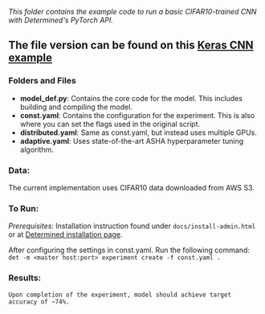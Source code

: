 
*This folder contains the example code to run a basic CIFAR10-trained CNN with Determined's PyTorch API.*
## The file version can be found on this [Keras CNN example](https://github.com/fchollet/keras/blob/master/examples/cifar10_cnn.py)

### Folders and Files
* **model_def.py**: Contains the core code for the model. This includes building and compiling the model.
* **const.yaml**: Contains the configuration for the experiment. This is also where you can set the flags used in the original script.
* **distributed.yaml**: Same as const.yaml, but instead uses multiple GPUs.
* **adaptive.yaml**: Uses state-of-the-art ASHA hyperparameter tuning algorithm.

### Data:
   The current implementation uses CIFAR10 data downloaded from AWS S3.

### To Run:
   *Prerequisites*:
      Installation instruction found under `docs/install-admin.html` or at [Determined installation page](https://docs.determined.ai/latest/index.html).

   After configuring the settings in const.yaml. Run the following command:
     `det -m <master host:port> experiment create -f const.yaml . `

### Results:
    Upon completion of the experiment, model should achieve target accuracy of ~74%.
